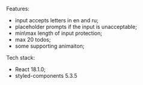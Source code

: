 Features:

- input accepts letters in en and ru;
- placeholder prompts if the input is unacceptable;
- min\max length of input protection;
- max 20 todos;
- some supporting animaiton;

Tech stack:

- React 18.1.0;
- styled-components 5.3.5
